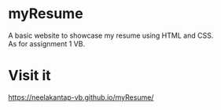 # myResume
A basic website to showcase my resume using HTML and CSS.  
As for assignment 1 VB.

# Visit it
https://neelakantap-vb.github.io/myResume/
